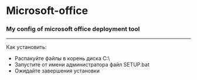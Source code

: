# Microsoft-office
### My config of microsoft office deployment tool
---
Как установить:
- Распакуйте файлы в корень диска C:\
- Запустите от имени администратора файл SETUP.bat
- Ожидайте завершения установки
